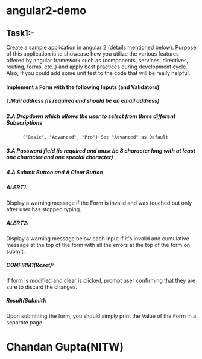 # angular2-demo

## Task1:-  
Create a sample application in angular 2 (details mentioned below). Purpose of this application is to showcase how you utilize the various features offered by angular framework such as (components, services, directives, routing, forms, etc..) and apply best practices during development cycle. Also, if you could add some unit test to the code that will be really helpful.

#### Implement a Form with the following Inputs (and Validators)

##### 1.Mail address (is required and should be an email address)
         
##### 2.A Dropdown which allows the user to select from three different Subscriptions
          ("Basic", "Advanced", "Pro") Set "Advanced" as Default
         
##### 3.A Password field (is required and must be 8 character long with at least one character and one special character)
         
##### 4.A Submit Button and A Clear Button
         
##### ALERT1: 
Display a warning message if the Form is invalid and was touched but only after user has stopped typing. 
##### ALERT2:
Display a warning message below each input if it's invalid and cumulative message at the top of the form with all the errors at the top of the form on submit. 
##### CONFIRM1(Reset):
If form is modified and clear is clicked, prompt user confirming that they are sure to discard the changes.
##### Result(Submit):
Upon submitting the form, you should simply print the Value of the Form in a separate page.

# Chandan Gupta(NITW)
